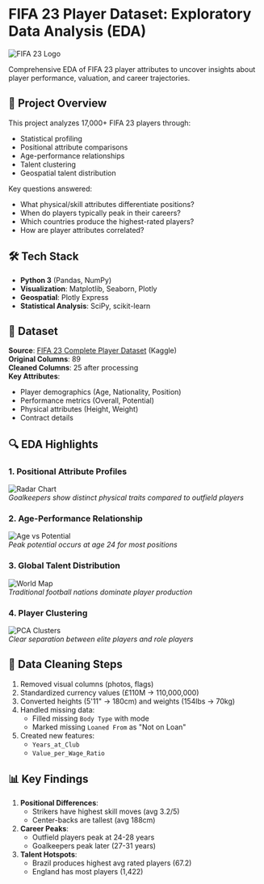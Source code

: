 # FIFA 23 Player Dataset: Exploratory Data Analysis (EDA)

![FIFA 23 Logo](https://upload.wikimedia.org/wikipedia/en/thumb/d/d1/FIFA_23_cover_art.jpg/320px-FIFA_23_cover_art.jpg)

Comprehensive EDA of FIFA 23 player attributes to uncover insights about player performance, valuation, and career trajectories.

## 📌 Project Overview
This project analyzes 17,000+ FIFA 23 players through:
- Statistical profiling
- Positional attribute comparisons
- Age-performance relationships
- Talent clustering
- Geospatial talent distribution

Key questions answered:
- What physical/skill attributes differentiate positions?
- When do players typically peak in their careers?
- Which countries produce the highest-rated players?
- How are player attributes correlated?

## 🛠️ Tech Stack
- **Python 3** (Pandas, NumPy)
- **Visualization**: Matplotlib, Seaborn, Plotly
- **Geospatial**: Plotly Express
- **Statistical Analysis**: SciPy, scikit-learn

## 📂 Dataset
**Source**: [FIFA 23 Complete Player Dataset](https://www.kaggle.com/datasets/kevwesophia/fifa23-official-datasetclean-data) (Kaggle)  
**Original Columns**: 89  
**Cleaned Columns**: 25 after processing  
**Key Attributes**:
- Player demographics (Age, Nationality, Position)
- Performance metrics (Overall, Potential)
- Physical attributes (Height, Weight)
- Contract details

## 🔍 EDA Highlights

### 1. Positional Attribute Profiles
![Radar Chart](images/position_radar.png)  
*Goalkeepers show distinct physical traits compared to outfield players*

### 2. Age-Performance Relationship
![Age vs Potential](images/age_potential.png)  
*Peak potential occurs at age 24 for most positions*

### 3. Global Talent Distribution
![World Map](images/nationality_map.png)  
*Traditional football nations dominate player production*

### 4. Player Clustering
![PCA Clusters](images/pca_clusters.png)  
*Clear separation between elite players and role players*

## 🧹 Data Cleaning Steps
1. Removed visual columns (photos, flags)
2. Standardized currency values (£110M → 110,000,000)
3. Converted heights (5'11" → 180cm) and weights (154lbs → 70kg)
4. Handled missing data:
   - Filled missing `Body Type` with mode
   - Marked missing `Loaned From` as "Not on Loan"
5. Created new features:
   - `Years_at_Club`
   - `Value_per_Wage_Ratio`

## 📊 Key Findings
1. **Positional Differences**:
   - Strikers have highest skill moves (avg 3.2/5)
   - Center-backs are tallest (avg 188cm)
2. **Career Peaks**:
   - Outfield players peak at 24-28 years
   - Goalkeepers peak later (27-31 years)
3. **Talent Hotspots**:
   - Brazil produces highest avg rated players (67.2)
   - England has most players (1,422)

